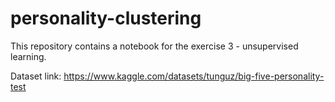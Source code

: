 # personality-clustering

This repository contains a notebook for the exercise 3 - unsupervised learning.

Dataset link: https://www.kaggle.com/datasets/tunguz/big-five-personality-test
